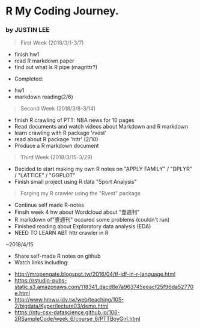 # R My Coding Journey.
### by JUSTIN LEE  

> First Week (2018/3/1-3/7)
- finish hw1
- read R markdown paper
- find out what is R pipe (magrittr?)
* Completed:
- hw1
- markdown reading(2/6)

> Second Week (2018/3/8-3/14)
- finish R crawling of PTT: NBA news for 10 pages
- Read documents and watch videos about Markdown and R markdown
- learn crawling with R package 'rvest'
- read about R package 'httr' (2/10)
- Produce a R markdown document

> Third Week (2018/3/15-3/29)
- Decided to start making my own R notes on "APPLY FAMILY" / "DPLYR" / "LATTICE" / "GGPLOT"
- Finish small project using R data "Sport Analysis"

> Forging my R crawler using the "Rvest" package
- Continue self made R-notes
- Finsih week 4 hw about Wordcloud about "壹週刊"
- R markdown of"壹週刊" occured some problems (couldn't run)
- Finished reading about Exploratory data analysis (EDA)
- NEED TO LEARN ABT httr crawler in R
>>





~2018/4/15
- Share self-made R notes on github
- Watch links including:
* http://mropengate.blogspot.tw/2016/04/tf-idf-in-r-language.html
* https://rstudio-pubs-static.s3.amazonaws.com/118341_dacd8e7a963745eeacf25f96da52770e.html
* http://www.hmwu.idv.tw/web/teaching/105-2/bigdata/Kyper/lecture03/demo.html
* https://ntu-csx-datascience.github.io/106-2RSampleCode/week_6/course_6/PTTBoyGirl.html


